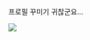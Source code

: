 프로필 꾸미기 귀찮군요...  

<a href="https://opgc.me/#/users/encaion" target="_blank"><img src="https://api.opgc.me/githubs/users/encaion/tag/?theme=basic" /></a>
